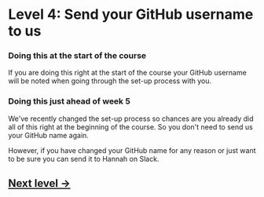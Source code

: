 # Level 4: Send your GitHub username to us

### Doing this at the start of the course

If you are doing this right at the start of the course your GitHub username will be noted when going through the set-up process with you.


### Doing this just ahead of week 5
We've recently changed the set-up process so chances are you already did all of this right at the beginning of the course. So you don't need to send us your GitHub name again.

However, if you have changed your GitHub name for any reason or just want to be sure you can send it to Hannah on Slack.

## [Next level →](05-ssh-authentication.md)
